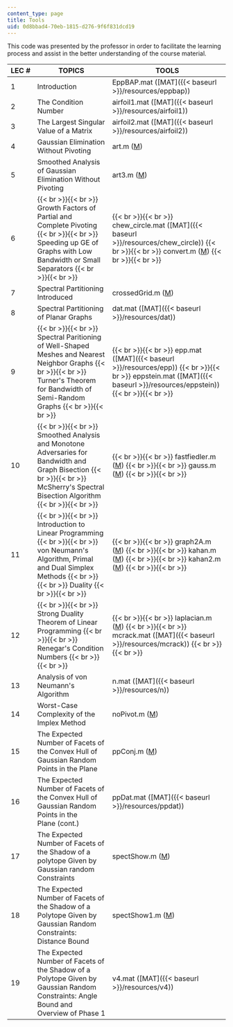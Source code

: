 ```yaml
---
content_type: page
title: Tools
uid: 0d8bbad4-70eb-1815-d276-9f6f831dcd19
---
```


This code was presented by the professor in order to facilitate the learning process and assist in the better understanding of the course material.

| LEC # | TOPICS | TOOLS |
| --- | --- | --- |
| 1 | Introduction | EppBAP.mat ([MAT]({{< baseurl >}}/resources/eppbap)) |
| 2 | The Condition Number | airfoil1.mat ([MAT]({{< baseurl >}}/resources/airfoil1)) |
| 3 | The Largest Singular Value of a Matrix | airfoil2.mat ([MAT]({{< baseurl >}}/resources/airfoil2)) |
| 4 | Gaussian Elimination Without Pivoting | art.m ([M](/courses/mathematics/18-409-behavior-of-algorithms-spring-2002/tools/art.m)) |
| 5 | Smoothed Analysis of Gaussian Elimination Without Pivoting | art3.m ([M](/courses/mathematics/18-409-behavior-of-algorithms-spring-2002/tools/art3.m)) |
| 6 |  {{< br >}}{{< br >}} Growth Factors of Partial and Complete Pivoting {{< br >}}{{< br >}} Speeding up GE of Graphs with Low Bandwidth or Small Separators {{< br >}}{{< br >}}  |  {{< br >}}{{< br >}} chew\_circle.mat ([MAT]({{< baseurl >}}/resources/chew_circle)) {{< br >}}{{< br >}} convert.m ([M](/courses/mathematics/18-409-behavior-of-algorithms-spring-2002/tools/convert.m)) {{< br >}}{{< br >}}  |
| 7 | Spectral Partitioning Introduced | crossedGrid.m ([M](/courses/mathematics/18-409-behavior-of-algorithms-spring-2002/tools/crossedGrid.m)) |
| 8 | Spectral Partitioning of Planar Graphs | dat.mat ([MAT]({{< baseurl >}}/resources/dat)) |
| 9 |  {{< br >}}{{< br >}} Spectral Paritioning of Well-Shaped Meshes and Nearest Neighbor Graphs {{< br >}}{{< br >}} Turner's Theorem for Bandwidth of Semi-Random Graphs {{< br >}}{{< br >}}  |  {{< br >}}{{< br >}} epp.mat ([MAT]({{< baseurl >}}/resources/epp)) {{< br >}}{{< br >}} eppstein.mat ([MAT]({{< baseurl >}}/resources/eppstein)) {{< br >}}{{< br >}}  |
| 10 |  {{< br >}}{{< br >}} Smoothed Analysis and Monotone Adversaries for Bandwidth and Graph Bisection {{< br >}}{{< br >}} McSherry's Spectral Bisection Algorithm {{< br >}}{{< br >}}  |  {{< br >}}{{< br >}} fastfiedler.m ([M](/courses/mathematics/18-409-behavior-of-algorithms-spring-2002/tools/fastfiedler.m)) {{< br >}}{{< br >}} gauss.m ([M](/courses/mathematics/18-409-behavior-of-algorithms-spring-2002/tools/gauss.m)) {{< br >}}{{< br >}}  |
| 11 |  {{< br >}}{{< br >}} Introduction to Linear Programming {{< br >}}{{< br >}} von Neumann's Algorithm, Primal and Dual Simplex Methods {{< br >}}{{< br >}} Duality {{< br >}}{{< br >}}  |  {{< br >}}{{< br >}} graph2A.m ([M](/courses/mathematics/18-409-behavior-of-algorithms-spring-2002/tools/graph2A.m)) {{< br >}}{{< br >}} kahan.m ([M](/courses/mathematics/18-409-behavior-of-algorithms-spring-2002/tools/kahan.m)) {{< br >}}{{< br >}} kahan2.m ([M](/courses/mathematics/18-409-behavior-of-algorithms-spring-2002/tools/kahan2.m)) {{< br >}}{{< br >}}  |
| 12 |  {{< br >}}{{< br >}} Strong Duality Theorem of Linear Programming {{< br >}}{{< br >}} Renegar's Condition Numbers {{< br >}}{{< br >}}  |  {{< br >}}{{< br >}} laplacian.m ([M](/courses/mathematics/18-409-behavior-of-algorithms-spring-2002/tools/laplacian.m)) {{< br >}}{{< br >}} mcrack.mat ([MAT]({{< baseurl >}}/resources/mcrack)) {{< br >}}{{< br >}}  |
| 13 | Analysis of von Neumann's Algorithm | n.mat ([MAT]({{< baseurl >}}/resources/n)) |
| 14 | Worst-Case Complexity of the Implex Method | noPivot.m ([M](/courses/mathematics/18-409-behavior-of-algorithms-spring-2002/tools/noPivot.m)) |
| 15 | The Expected Number of Facets of the Convex Hull of Gaussian Random Points in the Plane | ppConj.m ([M](/courses/mathematics/18-409-behavior-of-algorithms-spring-2002/tools/ppConj.m)) |
| 16 | The Expected Number of Facets of the Convex Hull of Gaussian Random Points in the Plane (cont.) | ppDat.mat ([MAT]({{< baseurl >}}/resources/ppdat)) |
| 17 | The Expected Number of Facets of the Shadow of a polytope Given by Gaussian random Constraints | spectShow.m ([M](/courses/mathematics/18-409-behavior-of-algorithms-spring-2002/tools/spectShow.m)) |
| 18 | The Expected Number of Facets of the Shadow of a Polytope Given by Gaussian Random Constraints: Distance Bound | spectShow1.m ([M](/courses/mathematics/18-409-behavior-of-algorithms-spring-2002/tools/spectShow1.m)) |
| 19 | The Expected Number of Facets of the Shadow of a Polytope Given by Gaussian Random Constraints: Angle Bound and Overview of Phase 1 | v4.mat ([MAT]({{< baseurl >}}/resources/v4))